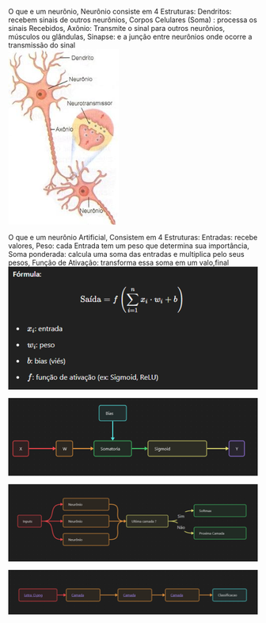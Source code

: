 
O que e um neurônio,  Neurônio consiste em 4 Estruturas:
	Dendritos: recebem sinais de outros neurônios,
	Corpos Celulares (Soma) : processa os sinais Recebidos,
	Axônio: Transmite o sinal para outros neurônios, músculos ou glândulas,
	Sinapse: e a junção entre neurônios onde ocorre a transmissão do sinal                                                                                                                                                                                                                                                                                                                                                                                                                                                                                                                                                        
                    ![[NeuronioReal.png]](https://github.com/NotNumberFour/IAClassificadora/blob/main/Neuronio/NeuronioReal.png?raw=true)                          
 
    
O que e um neurônio Artificial, Consistem em 4 Estruturas:
	Entradas: recebe valores,
	Peso: cada Entrada tem um peso que determina sua importância,
	Soma ponderada: calcula uma soma das entradas e multiplica pelo seus pesos,
	Função de Ativação: transforma essa soma em um valo,final                                                                                                                                                                                                                                                                                                                                                              
    				![[NeuronioFormula.png]](https://github.com/NotNumberFour/IAClassificadora/blob/main/Neuronio/NeuronioFormula.png?raw=true)





![[neuronio.png]](https://github.com/NotNumberFour/IAClassificadora/blob/main/Neuronio/neuronio.png?raw=true)

![[camada.png]](https://github.com/NotNumberFour/IAClassificadora/blob/main/Camadas/camada.png?raw=true)

![[modelo.png]](https://github.com/NotNumberFour/IAClassificadora/blob/main/Modelo/modelo.png?raw=true)